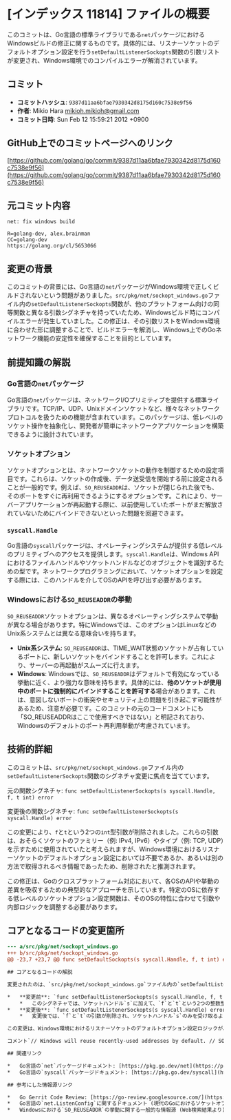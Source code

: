 # [インデックス 11814] ファイルの概要

このコミットは、Go言語の標準ライブラリである`net`パッケージにおけるWindowsビルドの修正に関するものです。具体的には、リスナーソケットのデフォルトオプション設定を行う`setDefaultListenerSockopts`関数の引数リストが変更され、Windows環境でのコンパイルエラーが解消されています。

## コミット

*   **コミットハッシュ**: `9387d11aa6bfae7930342d8175d160c7538e9f56`
*   **作者**: Mikio Hara <mikioh.mikioh@gmail.com>
*   **コミット日時**: Sun Feb 12 15:59:21 2012 +0900

## GitHub上でのコミットページへのリンク

[https://github.com/golang/go/commit/9387d11aa6bfae7930342d8175d160c7538e9f56](https://github.com/golang/go/commit/9387d11aa6bfae7930342d8175d160c7538e9f56)

## 元コミット内容

```
net: fix windows build

R=golang-dev, alex.brainman
CC=golang-dev
https://golang.org/cl/5653066
```

## 変更の背景

このコミットの背景には、Go言語の`net`パッケージがWindows環境で正しくビルドされないという問題がありました。`src/pkg/net/sockopt_windows.go`ファイル内の`setDefaultListenerSockopts`関数が、他のプラットフォーム向けの同等関数と異なる引数シグネチャを持っていたため、Windowsビルド時にコンパイルエラーが発生していました。この修正は、その引数リストをWindows環境に合わせた形に調整することで、ビルドエラーを解消し、Windows上でのGoネットワーク機能の安定性を確保することを目的としています。

## 前提知識の解説

### Go言語の`net`パッケージ

Go言語の`net`パッケージは、ネットワークI/Oプリミティブを提供する標準ライブラリです。TCP/IP、UDP、Unixドメインソケットなど、様々なネットワークプロトコルを扱うための機能が含まれています。このパッケージは、低レベルのソケット操作を抽象化し、開発者が簡単にネットワークアプリケーションを構築できるように設計されています。

### ソケットオプション

ソケットオプションとは、ネットワークソケットの動作を制御するための設定項目です。これらは、ソケットの作成後、データ送受信を開始する前に設定されることが一般的です。例えば、`SO_REUSEADDR`は、ソケットが閉じられた後でも、そのポートをすぐに再利用できるようにするオプションです。これにより、サーバーアプリケーションが再起動する際に、以前使用していたポートがまだ解放されていないためにバインドできないといった問題を回避できます。

### `syscall.Handle`

Go言語の`syscall`パッケージは、オペレーティングシステムが提供する低レベルのプリミティブへのアクセスを提供します。`syscall.Handle`は、Windows APIにおけるファイルハンドルやソケットハンドルなどのオブジェクトを識別するための型です。ネットワークプログラミングにおいて、ソケットオプションを設定する際には、このハンドルを介してOSのAPIを呼び出す必要があります。

### Windowsにおける`SO_REUSEADDR`の挙動

`SO_REUSEADDR`ソケットオプションは、異なるオペレーティングシステムで挙動が異なる場合があります。特にWindowsでは、このオプションはLinuxなどのUnix系システムとは異なる意味合いを持ちます。

*   **Unix系システム**: `SO_REUSEADDR`は、TIME_WAIT状態のソケットが占有しているポートに、新しいソケットをバインドすることを許可します。これにより、サーバーの再起動がスムーズに行えます。
*   **Windows**: Windowsでは、`SO_REUSEADDR`はデフォルトで有効になっている挙動に近く、より強力な意味を持ちます。具体的には、**他のソケットが使用中のポートに強制的にバインドすることを許可する**場合があります。これは、意図しないポートの衝突やセキュリティ上の問題を引き起こす可能性があるため、注意が必要です。このコミットの元のコードコメントにも「SO_REUSEADDRはここで使用すべきではない」と明記されており、Windowsのデフォルトのポート再利用挙動が考慮されています。

## 技術的詳細

このコミットは、`src/pkg/net/sockopt_windows.go`ファイル内の`setDefaultListenerSockopts`関数のシグネチャ変更に焦点を当てています。

元の関数シグネチャ:
`func setDefaultListenerSockopts(s syscall.Handle, f, t int) error`

変更後の関数シグネチャ:
`func setDefaultListenerSockopts(s syscall.Handle) error`

この変更により、`f`と`t`という2つの`int`型引数が削除されました。これらの引数は、おそらくソケットのファミリー（例: IPv4, IPv6）やタイプ（例: TCP, UDP）を示すために使用されていたと考えられますが、Windows環境におけるリスナーソケットのデフォルトオプション設定においては不要であるか、あるいは別の方法で取得されるべき情報であったため、削除されたと推測されます。

この修正は、Goのクロスプラットフォーム対応において、各OSのAPIや挙動の差異を吸収するための典型的なアプローチを示しています。特定のOSに依存する低レベルのソケットオプション設定関数は、そのOSの特性に合わせて引数や内部ロジックを調整する必要があります。

## コアとなるコードの変更箇所

```diff
--- a/src/pkg/net/sockopt_windows.go
+++ b/src/pkg/net/sockopt_windows.go
@@ -23,7 +23,7 @@ func setDefaultSockopts(s syscall.Handle, f, t int) error {\n 	return nil\n }\n \n-func setDefaultListenerSockopts(s syscall.Handle, f, t int) error {\n+func setDefaultListenerSockopts(s syscall.Handle) error {\n \t// Windows will reuse recently-used addresses by default.\n \t// SO_REUSEADDR should not be used here, as it allows\n \t// a socket to forcibly bind to a port in use by another socket.\n```

## コアとなるコードの解説

変更されたのは、`src/pkg/net/sockopt_windows.go`ファイル内の`setDefaultListenerSockopts`関数の定義です。

*   **変更前**: `func setDefaultListenerSockopts(s syscall.Handle, f, t int) error`
    *   このシグネチャでは、ソケットハンドル`s`に加えて、`f`と`t`という2つの整数型引数を受け取っていました。
*   **変更後**: `func setDefaultListenerSockopts(s syscall.Handle) error`
    *   変更後では、`f`と`t`の引数が削除され、ソケットハンドル`s`のみを受け取るようになりました。

この変更は、Windows環境におけるリスナーソケットのデフォルトオプション設定ロジックが、ソケットのファミリーやタイプといった追加情報を必要としない、あるいは内部で適切に処理できるようになったことを示唆しています。これにより、Windowsビルド時のコンパイルエラーが解消され、Goの`net`パッケージがWindows上で正しく機能するようになりました。

コメント`// Windows will reuse recently-used addresses by default. // SO_REUSEADDR should not be used here, as it allows // a socket to forcibly bind to a port in use by another socket.`は、Windowsのソケット挙動に関する重要な注意点です。Windowsでは、`SO_REUSEADDR`を明示的に設定しなくても、最近使用されたアドレスを再利用する傾向があること、そして`SO_REUSEADDR`を使用すると、他のソケットが使用中のポートに強制的にバインドできてしまうため、意図しない挙動や問題を引き起こす可能性があることを警告しています。このコメントは、この関数がWindows特有のソケット挙動を考慮して設計されていることを示しています。

## 関連リンク

*   Go言語の`net`パッケージドキュメント: [https://pkg.go.dev/net](https://pkg.go.dev/net)
*   Go言語の`syscall`パッケージドキュメント: [https://pkg.go.dev/syscall](https://pkg.go.dev/syscall)

## 参考にした情報源リンク

*   Go Gerrit Code Review: [https://go-review.googlesource.com/](https://go-review.googlesource.com/)
*   Go言語の`net.ListenConfig`に関するドキュメント (現代のGoにおけるソケットオプション設定の一般的な方法): [https://pkg.go.dev/net#ListenConfig](https://pkg.go.dev/net#ListenConfig)
*   Windowsにおける`SO_REUSEADDR`の挙動に関する一般的な情報源 (Web検索結果より)
